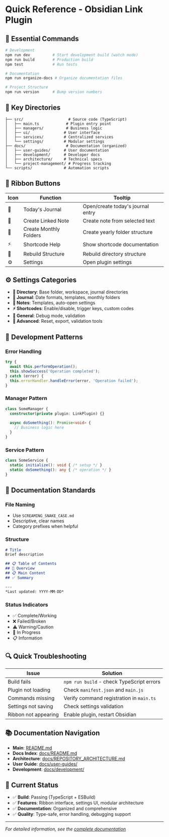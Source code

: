 # Quick Reference - Obsidian Link Plugin

## 🚀 Essential Commands

```bash
# Development
npm run dev          # Start development build (watch mode)
npm run build        # Production build
npm test             # Run tests

# Documentation
npm run organize-docs # Organize documentation files

# Project Structure
npm run version      # Bump version numbers
```

## 📁 Key Directories

```
├── src/                    # Source code (TypeScript)
│   ├── main.ts            # Plugin entry point
│   ├── managers/          # Business logic
│   ├── ui/               # User interface
│   ├── services/         # Centralized services
│   └── settings/         # Modular settings
├── docs/                  # Documentation (organized)
│   ├── user-guides/      # User documentation
│   ├── development/      # Developer docs
│   ├── architecture/     # Technical specs
│   └── project-management/ # Progress tracking
└── scripts/              # Automation scripts
```

## 🎀 Ribbon Buttons

| Icon | Function | Tooltip |
|------|----------|---------|
| 📅 | Today's Journal | Open/create today's journal entry |
| 📝 | Create Linked Note | Create note from selected text |
| 📁 | Create Monthly Folders | Create yearly folder structure |
| ⚡ | Shortcode Help | Show shortcode documentation |
| 🔄 | Rebuild Structure | Rebuild directory structure |
| ⚙️ | Settings | Open plugin settings |

## ⚙️ Settings Categories

- **📁 Directory**: Base folder, workspace, journal directories
- **📅 Journal**: Date formats, templates, monthly folders
- **📝 Notes**: Templates, auto-open settings
- **⚡ Shortcodes**: Enable/disable, trigger keys, custom codes
- **🔧 General**: Debug mode, validation
- **🔧 Advanced**: Reset, export, validation tools

## 🔧 Development Patterns

### Error Handling
```typescript
try {
  await this.performOperation();
  this.showSuccess('Operation completed');
} catch (error) {
  this.errorHandler.handleError(error, 'Operation failed');
}
```

### Manager Pattern
```typescript
class SomeManager {
  constructor(private plugin: LinkPlugin) {}
  
  async doSomething(): Promise<void> {
    // Business logic here
  }
}
```

### Service Pattern
```typescript
class SomeService {
  static initialize(): void { /* setup */ }
  static doSomething(): any { /* operation */ }
}
```

## 📝 Documentation Standards

### File Naming
- Use `SCREAMING_SNAKE_CASE.md`
- Descriptive, clear names
- Category prefixes when helpful

### Structure
```markdown
# Title
Brief description

## 📋 Table of Contents
## 🎯 Overview
## 📋 Main Content
## ✅ Summary

---
*Last updated: YYYY-MM-DD*
```

### Status Indicators
- ✅ Complete/Working
- ❌ Failed/Broken
- ⚠️ Warning/Caution
- 🔄 In Progress
- 📋 Information

## 🔍 Quick Troubleshooting

| Issue | Solution |
|-------|----------|
| Build fails | `npm run build` - check TypeScript errors |
| Plugin not loading | Check `manifest.json` and `main.js` |
| Commands missing | Verify command registration in `main.ts` |
| Settings not saving | Check settings validation |
| Ribbon not appearing | Enable plugin, restart Obsidian |

## 📚 Documentation Navigation

- **Main**: [README.md](README.md)
- **Docs Index**: [docs/README.md](docs/README.md)
- **Architecture**: [docs/REPOSITORY_ARCHITECTURE.md](docs/REPOSITORY_ARCHITECTURE.md)
- **User Guide**: [docs/user-guides/](docs/user-guides/)
- **Development**: [docs/development/](docs/development/)

## 🎯 Current Status

- ✅ **Build**: Passing (TypeScript + ESBuild)
- ✅ **Features**: Ribbon interface, settings UI, modular architecture
- ✅ **Documentation**: Organized and comprehensive
- ✅ **Quality**: Type-safe, error handling, debugging support

---

*For detailed information, see the [complete documentation](docs/README.md)* 